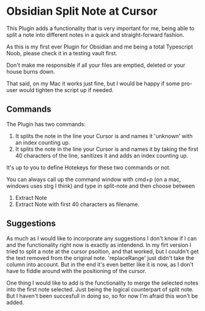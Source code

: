 # Obsidian Split Note at Cursor

This Plugin adds a functionality that is very important for me, being able to split a note into different notes in a quick and straight-forward fashion.

As this is my first ever Plugin for Obsidian and me being a total Typescript Noob, please check it in a testing vault first.

Don't make me responsible if all your files are emptied, deleted or your house burns down.

That said, on my Mac it works just fine, but I would be happy if some pro-user would tighten the script up if needed.

## Commands

The Plugin has two commands:

1. It splits the note in the line your Cursor is and names it 'unknown' with an index counting up.
2. It splits the note in the line your Cursor is and names it by taking the first 40 characters of the line, sanitizes it and adds an index counting up.

It's up to you to define Hotekeys for these two commands or not.

You can always call up the command window with cmd+p (on a mac, windows uses strg I think) and type in split-note and then choose between 
1. Extract Note
2. Extract Note with first 40 characters as filename.

## Suggestions
As much as I would like to incorporate any suggestions I don't know if I can and the functionality right now is exactly as intendend.
In my firt version I tried to split a note at the cursor psoition, and that worked, but I couldn't get the text removed from the original note.
'replaceRange' just didn't take the column into account. But in the end it's even better like it is now, as I don't have to fiddle around with the positioning of the cursor.

One thing I would like to add is the functionality to merge the selected notes into the first note selected. Just being the logical counterpart of split note. But I haven't been succesfull in doing so, so for now I'm afraid this won't be added.

